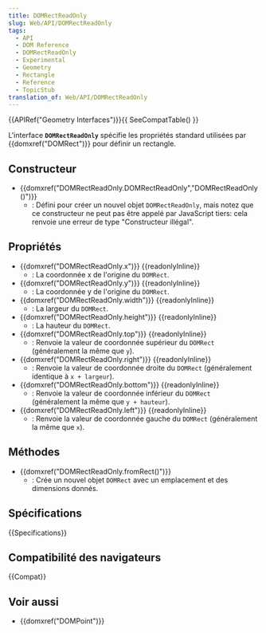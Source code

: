 ```yaml
---
title: DOMRectReadOnly
slug: Web/API/DOMRectReadOnly
tags:
  - API
  - DOM Reference
  - DOMRectReadOnly
  - Experimental
  - Geometry
  - Rectangle
  - Reference
  - TopicStub
translation_of: Web/API/DOMRectReadOnly
---
```

{{APIRef("Geometry Interfaces")}}{{ SeeCompatTable() }}

L'interface **`DOMRectReadOnly`** spécifie les propriétés standard utilisées par {{domxref("DOMRect")}} pour définir un rectangle.

## Constructeur

- {{domxref("DOMRectReadOnly.DOMRectReadOnly","DOMRectReadOnly()")}}
  - : Défini pour créer un nouvel objet `DOMRectReadOnly`, mais notez que ce constructeur ne peut pas être appelé par JavaScript tiers: cela renvoie une erreur de type "Constructeur illégal".

## Propriétés

<!---->

- {{domxref("DOMRectReadOnly.x")}} {{readonlyInline}}
  - : La coordonnée x de l'origine du `DOMRect`.
- {{domxref("DOMRectReadOnly.y")}} {{readonlyInline}}
  - : La coordonnée y de l'origine du `DOMRect`.
- {{domxref("DOMRectReadOnly.width")}} {{readonlyInline}}
  - : La largeur du `DOMRect`.
- {{domxref("DOMRectReadOnly.height")}} {{readonlyInline}}
  - : La hauteur du `DOMRect`.
- {{domxref("DOMRectReadOnly.top")}} {{readonlyInline}}
  - : Renvoie la valeur de coordonnée supérieur du `DOMRect` (généralement la même que `y`).
- {{domxref("DOMRectReadOnly.right")}} {{readonlyInline}}
  - : Renvoie la valeur de coordonnée droite du `DOMRect` (généralement identique à `x + largeur`).
- {{domxref("DOMRectReadOnly.bottom")}} {{readonlyInline}}
  - : Renvoie la valeur de coordonnée inférieur du `DOMRect` (généralement la même que `y + hauteur`).
- {{domxref("DOMRectReadOnly.left")}} {{readonlyInline}}
  - : Renvoie la valeur de coordonnée gauche du `DOMRect` (généralement la même que `x`).

## Méthodes

- {{domxref("DOMRectReadOnly.fromRect()")}}
  - : Crée un nouvel objet `DOMRect` avec un emplacement et des dimensions donnés.

## Spécifications

{{Specifications}}

## Compatibilité des navigateurs

{{Compat}}

## Voir aussi

- {{domxref("DOMPoint")}}
